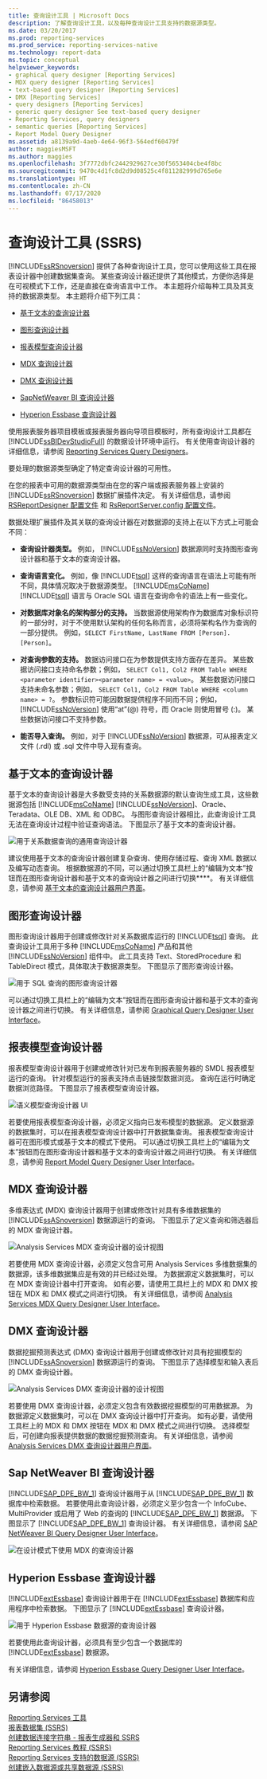 ```yaml
---
title: 查询设计工具 | Microsoft Docs
description: 了解查询设计工具，以及每种查询设计工具支持的数据源类型。
ms.date: 03/20/2017
ms.prod: reporting-services
ms.prod_service: reporting-services-native
ms.technology: report-data
ms.topic: conceptual
helpviewer_keywords:
- graphical query designer [Reporting Services]
- MDX query designer [Reporting Services]
- text-based query designer [Reporting Services]
- DMX [Reporting Services]
- query designers [Reporting Services]
- generic query designer See text-based query designer
- Reporting Services, query designers
- semantic queries [Reporting Services]
- Report Model Query Designer
ms.assetid: a8139a9d-4aeb-4e64-96f3-564edf60479f
author: maggiesMSFT
ms.author: maggies
ms.openlocfilehash: 3f7772dbfc2442929627ce30f5653404cbe4f8bc
ms.sourcegitcommit: 9470c4d1fc8d2d9d08525c4f811282999d765e6e
ms.translationtype: HT
ms.contentlocale: zh-CN
ms.lasthandoff: 07/17/2020
ms.locfileid: "86458013"
---
```

# <a name="query-design-tools-ssrs"></a>查询设计工具 (SSRS)
  [!INCLUDE[ssRSnoversion](../../includes/ssrsnoversion-md.md)] 提供了各种查询设计工具，您可以使用这些工具在报表设计器中创建数据集查询。 某些查询设计器还提供了其他模式，方便你选择是在可视模式下工作，还是直接在查询语言中工作。 本主题将介绍每种工具及其支持的数据源类型。 本主题将介绍下列工具：  
  
-   [基于文本的查询设计器](#Textbased)  
  
-   [图形查询设计器](#Graphical)  
  
-   [报表模型查询设计器](#Model)  
  
-   [MDX 查询设计器](#MDX)  
  
-   [DMX 查询设计器](#DMX)  
  
-   [SapNetWeaver BI 查询设计器](#SAPBW)  
  
-   [Hyperion Essbase 查询设计器](#Hyperion)  
  
 使用报表服务器项目模板或报表服务器向导项目模板时，所有查询设计工具都在 [!INCLUDE[ssBIDevStudioFull](../../includes/ssbidevstudiofull-md.md)] 的数据设计环境中运行。 有关使用查询设计器的详细信息，请参阅 [Reporting Services Query Designers](https://msdn.microsoft.com/library/07efd3f1-804f-45f7-b62a-3e727a3d9835)。  
  
 要处理的数据源类型确定了特定查询设计器的可用性。  
  
 在您的报表中可用的数据源类型由在您的客户端或报表服务器上安装的 [!INCLUDE[ssRSnoversion](../../includes/ssrsnoversion-md.md)] 数据扩展插件决定。 有关详细信息，请参阅 [RSReportDesigner 配置文件](../../reporting-services/report-server/rsreportdesigner-configuration-file.md) 和 [RsReportServer.config 配置文件](../../reporting-services/report-server/rsreportserver-config-configuration-file.md)。  
  
 数据处理扩展插件及其关联的查询设计器在对数据源的支持上在以下方式上可能会不同：  
  
-   **查询设计器类型。** 例如， [!INCLUDE[ssNoVersion](../../includes/ssnoversion-md.md)] 数据源同时支持图形查询设计器和基于文本的查询设计器。  
  
-   **查询语言变化。** 例如，像 [!INCLUDE[tsql](../../includes/tsql-md.md)] 这样的查询语言在语法上可能有所不同，具体情况取决于数据源类型。 [!INCLUDE[msCoName](../../includes/msconame-md.md)] [!INCLUDE[tsql](../../includes/tsql-md.md)] 语言与 Oracle SQL 语言在查询命令的语法上有一些变化。  
  
-   **对数据库对象名的架构部分的支持。** 当数据源使用架构作为数据库对象标识符的一部分时，对于不使用默认架构的任何名称而言，必须将架构名作为查询的一部分提供。 例如，`SELECT FirstName, LastName FROM [Person].[Person]`。  
  
-   **对查询参数的支持。** 数据访问接口在为参数提供支持方面存在差异。 某些数据访问接口支持命名参数；例如， `SELECT Col1, Col2 FROM Table WHERE <parameter identifier><parameter name> = <value>`。 某些数据访问接口支持未命名参数；例如， `SELECT Col1, Col2 FROM Table WHERE <column name> = ?`。 参数标识符可能因数据提供程序不同而不同；例如， [!INCLUDE[ssNoVersion](../../includes/ssnoversion-md.md)] 使用“at”(@) 符号，而 Oracle 则使用冒号 (:)。 某些数据访问接口不支持参数。  
  
-   **能否导入查询。** 例如，对于 [!INCLUDE[ssNoVersion](../../includes/ssnoversion-md.md)] 数据源，可从报表定义文件 (.rdl) 或 .sql 文件中导入现有查询。  
  
##  <a name="text-based-query-designer"></a><a name="Textbased"></a> 基于文本的查询设计器  
 基于文本的查询设计器是大多数受支持的关系数据源的默认查询生成工具，这些数据源包括 [!INCLUDE[msCoName](../../includes/msconame-md.md)] [!INCLUDE[ssNoVersion](../../includes/ssnoversion-md.md)]、Oracle、Teradata、OLE DB、XML 和 ODBC。 与图形查询设计器相比，此查询设计工具无法在查询设计过程中验证查询语法。 下图显示了基于文本的查询设计器。  
  
 ![用于关系数据查询的通用查询设计器](../../reporting-services/report-data/media/rsqd-dsaw-sql-generic.gif "用于关系数据查询的通用查询设计器")  
  
 建议使用基于文本的查询设计器创建复杂查询、使用存储过程、查询 XML 数据以及编写动态查询。 根据数据源的不同，可以通过切换工具栏上的“编辑为文本”按钮而在图形查询设计器和基于文本的查询设计器之间进行切换****。 有关详细信息，请参阅 [基于文本的查询设计器用户界面](https://msdn.microsoft.com/library/44b7c664-03aa-494e-a484-052b318e810c)。  
  
##  <a name="graphical-query-designer"></a><a name="Graphical"></a> 图形查询设计器  
 图形查询设计器用于创建或修改针对关系数据库运行的 [!INCLUDE[tsql](../../includes/tsql-md.md)] 查询。 此查询设计工具用于多种 [!INCLUDE[msCoName](../../includes/msconame-md.md)] 产品和其他 [!INCLUDE[ssNoVersion](../../includes/ssnoversion-md.md)] 组件中。 此工具支持 Text、StoredProcedure 和 TableDirect 模式，具体取决于数据源类型。 下图显示了图形查询设计器。  
  
 ![用于 SQL 查询的图形查询设计器](../../reporting-services/report-data/media/rsqd-dsaw-sql.gif "用于 SQL 查询的图形查询设计器")  
  
 可以通过切换工具栏上的“编辑为文本”按钮而在图形查询设计器和基于文本的查询设计器之间进行切换。 有关详细信息，请参阅 [Graphical Query Designer User Interface](../../reporting-services/report-data/graphical-query-designer-user-interface.md)。  
  
##  <a name="report-model-query-designer"></a><a name="Model"></a> 报表模型查询设计器  
 报表模型查询设计器用于创建或修改针对已发布到报表服务器的 SMDL 报表模型运行的查询。 针对模型运行的报表支持点击链接型数据浏览。 查询在运行时确定数据浏览路径。 下图显示了报表模型查询设计器。  
  
 ![语义模型查询设计器 UI](../../reporting-services/report-data/media/rsqd-dsawmodel-smql.gif "语义模型查询设计器 UI")  
  
 若要使用报表模型查询设计器，必须定义指向已发布模型的数据源。 定义数据源的数据集时，可以在报表模型查询设计器中打开数据集查询。 报表模型查询设计器可在图形模式或基于文本的模式下使用。 可以通过切换工具栏上的“编辑为文本”按钮而在图形查询设计器和基于文本的查询设计器之间进行切换。 有关详细信息，请参阅 [Report Model Query Designer User Interface](../../reporting-services/report-data/report-model-query-designer-user-interface.md)。  
  
##  <a name="mdx-query-designer"></a><a name="MDX"></a> MDX 查询设计器  
 多维表达式 (MDX) 查询设计器用于创建或修改针对具有多维数据集的 [!INCLUDE[ssASnoversion](../../includes/ssasnoversion-md.md)] 数据源运行的查询。 下图显示了定义查询和筛选器后的 MDX 查询设计器。  
  
 ![Analysis Services MDX 查询设计器的设计视图](../../reporting-services/report-data/media/rsqd-dsawas-mdx-designmode.gif "Analysis Services MDX 查询设计器的设计视图")  
  
 若要使用 MDX 查询设计器，必须定义包含可用 Analysis Services 多维数据集的数据源，该多维数据集应是有效的并已经过处理。 为数据源定义数据集时，可以在 MDX 查询设计器中打开查询。 如有必要，请使用工具栏上的 MDX 和 DMX 按钮在 MDX 和 DMX 模式之间进行切换。 有关详细信息，请参阅 [Analysis Services MDX Query Designer User Interface](../../reporting-services/report-data/analysis-services-mdx-query-designer-user-interface.md)。  
  
##  <a name="dmx-query-designer"></a><a name="DMX"></a> DMX 查询设计器  
 数据挖掘预测表达式 (DMX) 查询设计器用于创建或修改针对具有挖掘模型的 [!INCLUDE[ssASnoversion](../../includes/ssasnoversion-md.md)] 数据源运行的查询。 下图显示了选择模型和输入表后的 DMX 查询设计器。  
  
 ![Analysis Services DMX 查询设计器的设计视图](../../reporting-services/report-data/media/rsqd-dsawas-dmx-designmode.gif "Analysis Services DMX 查询设计器的设计视图")  
  
 若要使用 DMX 查询设计器，必须定义包含有效数据挖掘模型的可用数据源。 为数据源定义数据集时，可以在 DMX 查询设计器中打开查询。 如有必要，请使用工具栏上的 MDX 和 DMX 按钮在 MDX 和 DMX 模式之间进行切换。 选择模型后，可创建向报表提供数据的数据挖掘预测查询。 有关详细信息，请参阅 [Analysis Services DMX 查询设计器用户界面](../../reporting-services/report-data/analysis-services-dmx-query-designer-user-interface.md)。  
  
##  <a name="sap-netweaver-bi-query-designer"></a><a name="SAPBW"></a> Sap NetWeaver BI 查询设计器  
 [!INCLUDE[SAP_DPE_BW_1](../../includes/sap-dpe-bw-1-md.md)] 查询设计器用于从 [!INCLUDE[SAP_DPE_BW_1](../../includes/sap-dpe-bw-1-md.md)] 数据库中检索数据。 若要使用此查询设计器，必须定义至少包含一个 InfoCube、MultiProvider 或启用了 Web 的查询的 [!INCLUDE[SAP_DPE_BW_1](../../includes/sap-dpe-bw-1-md.md)] 数据源。 下图显示了 [!INCLUDE[SAP_DPE_BW_1](../../includes/sap-dpe-bw-1-md.md)] 查询设计器。 有关详细信息，请参阅 [SAP NetWeaver BI Query Designer User Interface](../../reporting-services/report-data/sap-netweaver-bi-query-designer-user-interface.md)。  
  
 ![在设计模式下使用 MDX 的查询设计器](../../reporting-services/report-data/media/rsqd-dssapbw-mdx-designmode.gif "在设计模式下使用 MDX 的查询设计器")  
  
##  <a name="hyperion-essbase-query-designer"></a><a name="Hyperion"></a> Hyperion Essbase 查询设计器  
 [!INCLUDE[extEssbase](../../includes/extessbase-md.md)] 查询设计器用于在 [!INCLUDE[extEssbase](../../includes/extessbase-md.md)] 数据库和应用程序中检索数据。 下图显示了 [!INCLUDE[extEssbase](../../includes/extessbase-md.md)] 查询设计器。  
  
 ![用于 Hyperion Essbase 数据源的查询设计器](../../reporting-services/report-data/media/rsqd-dshyperionessbase-mdx-designmode.gif "用于 Hyperion Essbase 数据源的查询设计器")  
  
 若要使用此查询设计器，必须具有至少包含一个数据库的 [!INCLUDE[extEssbase](../../includes/extessbase-md.md)] 数据源。  
  
 有关详细信息，请参阅 [Hyperion Essbase Query Designer User Interface](../../reporting-services/report-data/hyperion-essbase-query-designer-user-interface.md)。  
  
## <a name="see-also"></a>另请参阅  
 [Reporting Services 工具](../../reporting-services/tools/reporting-services-tools.md)   
 [报表数据集 (SSRS)](../../reporting-services/report-data/report-datasets-ssrs.md)   
 [创建数据连接字符串 - 报表生成器和 SSRS](../../reporting-services/report-data/data-connections-data-sources-and-connection-strings-report-builder-and-ssrs.md)   
 [Reporting Services 教程 (SSRS)](../../reporting-services/reporting-services-tutorials-ssrs.md)   
 [Reporting Services 支持的数据源 (SSRS)](../../reporting-services/report-data/data-sources-supported-by-reporting-services-ssrs.md)   
 [创建嵌入数据源或共享数据源 (SSRS)](https://msdn.microsoft.com/library/b111a8d0-a60d-4c8b-b00a-51644b19c34b)  
  
  

